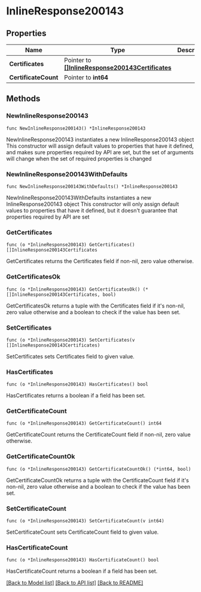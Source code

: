 # InlineResponse200143

## Properties

Name | Type | Description | Notes
------------ | ------------- | ------------- | -------------
**Certificates** | Pointer to [**[]InlineResponse200143Certificates**](InlineResponse200143Certificates.md) |  | [optional] 
**CertificateCount** | Pointer to **int64** |  | [optional] 

## Methods

### NewInlineResponse200143

`func NewInlineResponse200143() *InlineResponse200143`

NewInlineResponse200143 instantiates a new InlineResponse200143 object
This constructor will assign default values to properties that have it defined,
and makes sure properties required by API are set, but the set of arguments
will change when the set of required properties is changed

### NewInlineResponse200143WithDefaults

`func NewInlineResponse200143WithDefaults() *InlineResponse200143`

NewInlineResponse200143WithDefaults instantiates a new InlineResponse200143 object
This constructor will only assign default values to properties that have it defined,
but it doesn't guarantee that properties required by API are set

### GetCertificates

`func (o *InlineResponse200143) GetCertificates() []InlineResponse200143Certificates`

GetCertificates returns the Certificates field if non-nil, zero value otherwise.

### GetCertificatesOk

`func (o *InlineResponse200143) GetCertificatesOk() (*[]InlineResponse200143Certificates, bool)`

GetCertificatesOk returns a tuple with the Certificates field if it's non-nil, zero value otherwise
and a boolean to check if the value has been set.

### SetCertificates

`func (o *InlineResponse200143) SetCertificates(v []InlineResponse200143Certificates)`

SetCertificates sets Certificates field to given value.

### HasCertificates

`func (o *InlineResponse200143) HasCertificates() bool`

HasCertificates returns a boolean if a field has been set.

### GetCertificateCount

`func (o *InlineResponse200143) GetCertificateCount() int64`

GetCertificateCount returns the CertificateCount field if non-nil, zero value otherwise.

### GetCertificateCountOk

`func (o *InlineResponse200143) GetCertificateCountOk() (*int64, bool)`

GetCertificateCountOk returns a tuple with the CertificateCount field if it's non-nil, zero value otherwise
and a boolean to check if the value has been set.

### SetCertificateCount

`func (o *InlineResponse200143) SetCertificateCount(v int64)`

SetCertificateCount sets CertificateCount field to given value.

### HasCertificateCount

`func (o *InlineResponse200143) HasCertificateCount() bool`

HasCertificateCount returns a boolean if a field has been set.


[[Back to Model list]](../README.md#documentation-for-models) [[Back to API list]](../README.md#documentation-for-api-endpoints) [[Back to README]](../README.md)


